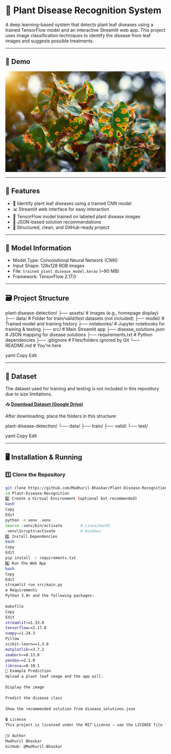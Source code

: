 # 🌿 Plant Disease Recognition System

A deep learning-based system that detects plant leaf diseases using a trained TensorFlow model and an interactive Streamlit web app. This project uses image classification techniques to identify the disease from leaf images and suggests possible treatments.

---

## 📸 Demo

![Homepage](assets/home_page.jpeg)

---

## 🚀 Features

- 🌱 Identify plant leaf diseases using a trained CNN model
- 📊 Streamlit web interface for easy interaction
- 🧠 TensorFlow model trained on labeled plant disease images
- 🧾 JSON-based solution recommendations
- 📂 Structured, clean, and GitHub-ready project

---

## 🧪 Model Information

- Model Type: Convolutional Neural Network (CNN)
- Input Shape: 128x128 RGB images
- File: `trained_plant_disease_model.keras` (~90 MB)
- Framework: TensorFlow 2.17.0

---

## 🗃️ Project Structure

plant-disease-detection/
├── assets/ # Images (e.g., homepage display)
├── data/ # Folder for train/valid/test datasets (not included)
├── model/ # Trained model and training history
├── notebooks/ # Jupyter notebooks for training & testing
├── src/ # Main Streamlit app
├── disease_solutions.json # JSON mapping for disease solutions
├── requirements.txt # Python dependencies
├── .gitignore # Files/folders ignored by Git
└── README.md # You're here

yaml
Copy
Edit

---

## 📁 Dataset

The dataset used for training and testing is not included in this repository due to size limitations.

📥 **[Download Dataset (Google Drive)](https://drive.google.com/your-dataset-link)**

After downloading, place the folders in this structure:

plant-disease-detection/
└── data/
├── train/
├── valid/
└── test/

yaml
Copy
Edit

---

## 🖥️ Installation & Running

### 1️⃣ Clone the Repository

```bash
git clone https://github.com/Madhuril-Bhaskar/Plant-Disease-Recognition.git
cd Plant-Disease-Recognition
2️⃣ Create a Virtual Environment (optional but recommended)
bash
Copy
Edit
python -m venv .venv
source .venv/bin/activate        # Linux/macOS
.venv\Scripts\activate           # Windows
3️⃣ Install Dependencies
bash
Copy
Edit
pip install -r requirements.txt
4️⃣ Run the Web App
bash
Copy
Edit
streamlit run src/main.py
⚙️ Requirements
Python 3.8+ and the following packages:

makefile
Copy
Edit
streamlit==1.33.0
tensorflow==2.17.0
numpy==1.24.3
Pillow
scikit-learn==1.3.0
matplotlib==3.7.2
seaborn==0.13.0
pandas==2.1.0
librosa==0.10.1
📌 Example Prediction
Upload a plant leaf image and the app will:

Display the image

Predict the disease class

Show the recommended solution from disease_solutions.json

🔒 License
This project is licensed under the MIT License — see the LICENSE file for details.

🙋‍♀️ Author
Madhuril Bhaskar
GitHub: @Madhuril-Bhaskar
